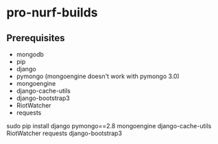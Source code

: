 # pro-nurf-builds

Prerequisites
-------------

 - mongodb
 - pip
  - django
  - pymongo (mongoengine doesn't work with pymongo 3.0)
  - mongoengine
  - django-cache-utils
  - django-bootstrap3
  - RiotWatcher
  - requests

sudo pip install django pymongo==2.8 mongoengine django-cache-utils RiotWatcher requests django-bootstrap3

